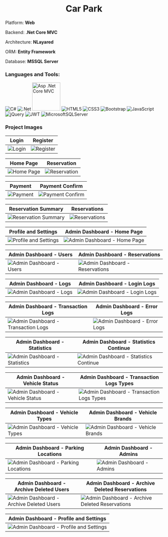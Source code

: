 <h1 align="center">Car Park</h1>

<p>Platform: <b>Web</b></p>
<p>Backend: <b>.Net Core MVC</b></p>
<p>Architecture: <b>NLayared</b></p>
<p>ORM: <b>Entity Framework</b></p>
<p>Database: <b>MSSQL Server</b></p>

<h3 align="left">Languages and Tools:</h3>
<p align="left" witdh="320" height="320">
  <img src="https://img.shields.io/badge/c%23-%23239120.svg?style=for-the-badge&amp;logo=c-sharp&amp;logoColor=white" alt="C#"> 
  <img src="https://img.shields.io/badge/.NET-5C2D91?style=for-the-badge&amp;logo=.net&amp;logoColor=white" alt=".Net"> 
  <img width="90" src="https://github.com/user-attachments/assets/3522e61e-095f-4d66-bd30-add3f99b252b" alt="Asp .Net Core MVC"> 
  <img src="https://img.shields.io/badge/html5-%23E34F26.svg?style=for-the-badge&amp;logo=html5&amp;logoColor=white" alt="HTML5"> 
  <img src="https://img.shields.io/badge/css3-%231572B6.svg?style=for-the-badge&amp;logo=css3&amp;logoColor=white" alt="CSS3">
  <img src="https://img.shields.io/badge/bootstrap-%23563D7C.svg?style=for-the-badge&amp;logo=bootstrap&amp;logoColor=white" alt="Bootstrap"> 
  <img src="https://img.shields.io/badge/javascript-%23323330.svg?style=for-the-badge&amp;logo=javascript&amp;logoColor=%23F7DF1E" alt="JavaScript"> 
  <img src="https://img.shields.io/badge/jquery-%230769AD.svg?style=for-the-badge&amp;logo=jquery&amp;logoColor=white" alt="jQuery">
  <img src="https://img.shields.io/badge/JWT-black?style=for-the-badge&amp;logo=JSON%20web%20tokens" alt="JWT">
  <img src="https://img.shields.io/badge/Microsoft%20SQL%20Sever-CC2927?style=for-the-badge&amp;logo=microsoft%20sql%20server&amp;logoColor=white" alt="MicrosoftSQLServer">
</p>

<h3 align="left">Project Images</h3>

| Login | Register |
| --- | --- |
| ![Login](https://github.com/user-attachments/assets/2688397e-326c-497f-8f19-8317fce88ae6) | ![Register](https://github.com/user-attachments/assets/b3c418cd-dbaa-4c5e-98b4-dbf567ca37b1) |

| Home Page | Reservation |
| --- | --- |
| ![Home Page](https://github.com/user-attachments/assets/7bb53860-69df-410b-86ec-6f2893b43999) | ![Reservation](https://github.com/user-attachments/assets/a8f4c456-ada9-484c-8902-f8da2b957fa1) |

| Payment | Payment Confirm |
| --- | --- |
| ![Payment](https://github.com/user-attachments/assets/9d5d894c-28a5-43c1-b5c5-72f2a65c86b7) | ![Payment Confirm](https://github.com/user-attachments/assets/95f23b9d-1337-4b9f-8c80-471a886e9e34) |

| Reservation Summary | Reservations |
| --- | --- |
| ![Reservation Summary](https://github.com/user-attachments/assets/62d4d9e8-b205-4e6e-91ed-1c8dd0ef5f16) | ![Reservations](https://github.com/user-attachments/assets/2103110f-06d5-49b3-abea-739cc9d64823) |

| Profile and Settings | Admin Dashboard - Home Page |
| --- | --- |
| ![Profile and Settings](https://github.com/user-attachments/assets/d58ec3e9-6f62-443a-8546-ecd9dc0dd3e5) | ![Admin Dashboard - Home Page](https://github.com/user-attachments/assets/fdd1c95c-a568-4e70-95b4-fb70bf5460e0) |

| Admin Dashboard - Users | Admin Dashboard - Reservations |
| --- | --- |
| ![Admin Dashboard - Users](https://github.com/user-attachments/assets/a49d5bea-7fa1-4068-9335-0e023f598086) | ![Admin Dashboard - Reservations](https://github.com/user-attachments/assets/cbb80e02-02ec-482d-9798-2fcc936acce2) |

| Admin Dashboard - Logs | Admin Dashboard - Login Logs |
| --- | --- |
| ![Admin Dashboard - Logs](https://github.com/user-attachments/assets/4b7a5bc0-04cb-49d3-9de9-b8f4354cec6e) | ![Admin Dashboard - Login Logs](https://github.com/user-attachments/assets/e069686f-eaff-4cb3-a56b-fb09825749a9) |

| Admin Dashboard - Transaction Logs | Admin Dashboard - Error Logs |
| --- | --- |
| ![Admin Dashboard - Transaction Logs](https://github.com/user-attachments/assets/f869aed5-20bc-448c-aa6e-74ed541812ba) | ![Admin Dashboard - Error Logs](https://github.com/user-attachments/assets/edae1e31-a07c-4921-8e56-2e942462a28d) |

| Admin Dashboard - Statistics | Admin Dashboard - Statistics Continue |
| --- | --- |
| ![Admin Dashboard - Statistics](https://github.com/user-attachments/assets/fe56fd3b-6b75-46ba-b27f-8c8362a2f3b9) | ![Admin Dashboard - Statistics Continue](https://github.com/user-attachments/assets/90664a72-6abd-4b65-b1b9-656fc020dd83) |

| Admin Dashboard - Vehicle Status | Admin Dashboard - Transaction Logs Types |
| --- | --- |
| ![Admin Dashboard - Vehicle Status](https://github.com/user-attachments/assets/1e8b61f3-7c2f-417d-9ae6-537fccbda772) | ![Admin Dashboard - Transaction Logs Types](https://github.com/user-attachments/assets/77fa5cc4-a319-4e3b-b5f2-2e068879d62f) |

| Admin Dashboard - Vehicle Types | Admin Dashboard - Vehicle Brands |
| --- | --- |
| ![Admin Dashboard - Vehicle Types](https://github.com/user-attachments/assets/0df9cb28-6241-4a8e-8157-cdd4fc88a9a3) | ![Admin Dashboard - Vehicle Brands](https://github.com/user-attachments/assets/9240313a-67e4-4fd8-93de-6b7a19c9f7c3) |

| Admin Dashboard - Parking Locations | Admin Dashboard - Admins |
| --- | --- |
| ![Admin Dashboard - Parking Locations](https://github.com/user-attachments/assets/5d9e5b88-2d2c-441e-9a0f-b6e5a1da1e5c) | ![Admin Dashboard - Admins](https://github.com/user-attachments/assets/1ede96a9-54a3-4147-9a4a-cc0b6c408d1c) |

| Admin Dashboard - Archive Deleted Users | Admin Dashboard - Archive Deleted Reservations |
| --- | --- |
| ![Admin Dashboard - Archive Deleted Users](https://github.com/user-attachments/assets/89ad8b7b-3d0e-4a3b-822d-acff5fccd91c) | ![Admin Dashboard - Archive Deleted Reservations](https://github.com/user-attachments/assets/4bf94005-0cb4-47e3-a4fa-fb9710e4777c) |

| Admin Dashboard - Profile and Settings |
| --- |
| ![Admin Dashboard - Profile and Settings](https://github.com/user-attachments/assets/309b8ac2-4389-46ea-8052-3376de9de9eb) |
